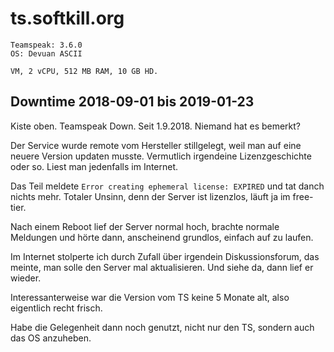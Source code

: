 # ts.softkill.org

    Teamspeak: 3.6.0 
    OS: Devuan ASCII
    
    VM, 2 vCPU, 512 MB RAM, 10 GB HD.

## Downtime 2018-09-01 bis 2019-01-23

Kiste oben.  Teamspeak Down.  Seit 1.9.2018.  Niemand hat es bemerkt?

Der Service wurde remote vom Hersteller stillgelegt, weil man auf eine neuere Version updaten musste.
Vermutlich irgendeine Lizenzgeschichte oder so.  Liest man jedenfalls im Internet.

Das Teil meldete `Error creating ephemeral license: EXPIRED` und tat danch nichts mehr.
Totaler Unsinn, denn der Server ist lizenzlos, läuft ja im free-tier.

Nach einem Reboot lief der Server normal hoch, brachte normale Meldungen und hörte dann,
anscheinend grundlos, einfach auf zu laufen.

Im Internet stolperte ich durch Zufall über irgendein Diskussionsforum, das meinte, man solle den Server mal aktualisieren.
Und siehe da, dann lief er wieder.

Interessanterweise war die Version vom TS keine 5 Monate alt, also eigentlich recht frisch.

Habe die Gelegenheit dann noch genutzt, nicht nur den TS, sondern auch das OS anzuheben.
